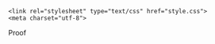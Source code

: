 <!DOCTYPE html>

<head>

    <link rel="stylesheet" type="text/css" href="style.css">
    <meta charset="utf-8">

</head>

<body>

Proof


</body>

</html>
